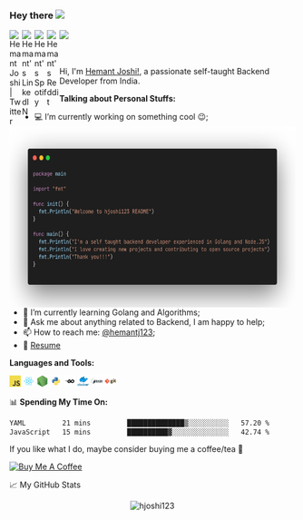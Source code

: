 ### Hey there <img src="https://media.giphy.com/media/hvRJCLFzcasrR4ia7z/giphy.gif" width="25px">
<a href="https://twitter.com/hemantj123">
  <img align="left" alt="Hemant Joshi | Twitter" width="22px" src="https://raw.githubusercontent.com/peterthehan/peterthehan/master/assets/twitter.svg" />
</a>
<a href="https://www.linkedin.com/in/hemantj0/">
  <img align="left" alt="Hemant's LinkedIN" width="22px" src="https://raw.githubusercontent.com/peterthehan/peterthehan/master/assets/linkedin.svg" />
</a>
<a href="https://open.spotify.com/user/hjoshi_dev?si=x9ayM9d0TL6TB8_xmX78lw">
  <img align="left" alt="Hemant's Spotify" width="22px" src="https://raw.githubusercontent.com/peterthehan/peterthehan/master/assets/spotify.svg" />
</a>
<a href="https://www.reddit.com/user/hjoshi_dev">
  <img align="left" alt="Hemant's Reddit" width="22px" src="https://raw.githubusercontent.com/peterthehan/peterthehan/master/assets/reddit.svg" />
</a>

![](https://visitor-badge.glitch.me/badge?page_id=hjoshi123.hjoshi123)

<br />

Hi, I'm [Hemant Joshi!](https://hjoshi123.github.io/hemant-joshi), a passionate self-taught Backend Developer from India.

  <img align="right" alt="GIF" src="https://raw.githubusercontent.com/hjoshi123/hjoshi123/master/carbon.png" width="600" height="320" />
  
**Talking about Personal Stuffs:**

- 💻 I’m currently working on something cool :wink:;
- 🌱 I’m currently learning Golang and Algorithms; 
- 💬 Ask me about anything related to Backend, I am happy to help;
- 📫 How to reach me: [@hemantj123](https://twitter.com/hemantj123);
- 📝 [Resume](https://drive.google.com/file/d/1kBj3YRPN6kkXe8QsWriw202jncRo5VN-/view)

**Languages and Tools:**

<code><img height="20" src="https://raw.githubusercontent.com/github/explore/80688e429a7d4ef2fca1e82350fe8e3517d3494d/topics/javascript/javascript.png"></code>
<code><img height="20" src="https://raw.githubusercontent.com/github/explore/80688e429a7d4ef2fca1e82350fe8e3517d3494d/topics/react/react.png"></code>
<code><img height="20" src="https://raw.githubusercontent.com/github/explore/80688e429a7d4ef2fca1e82350fe8e3517d3494d/topics/nodejs/nodejs.png"></code>
<code><img height="20" src="https://raw.githubusercontent.com/github/explore/80688e429a7d4ef2fca1e82350fe8e3517d3494d/topics/python/python.png"></code>
<code><img height="20" src="https://raw.githubusercontent.com/github/explore/80688e429a7d4ef2fca1e82350fe8e3517d3494d/topics/go/go.png"></code>
<code><img height="20" src="https://raw.githubusercontent.com/github/explore/80688e429a7d4ef2fca1e82350fe8e3517d3494d/topics/docker/docker.png"></code>
<code><img height="20" src="https://raw.githubusercontent.com/github/explore/80688e429a7d4ef2fca1e82350fe8e3517d3494d/topics/bash/bash.png"></code>
<code><img height="20" src="https://raw.githubusercontent.com/github/explore/80688e429a7d4ef2fca1e82350fe8e3517d3494d/topics/git/git.png"></code>

📊 **Spending My Time On:**
<!--START_SECTION:waka-->
```text
YAML         21 mins         ██████████████▒░░░░░░░░░░   57.20 % 
JavaScript   15 mins         ██████████▓░░░░░░░░░░░░░░   42.74 % 
```
<!--END_SECTION:waka-->

If you like what I do, maybe consider buying me a coffee/tea 🥺

<a href="https://www.buymeacoffee.com/hjoshi123" target="_blank"><img src="https://cdn.buymeacoffee.com/buttons/v2/default-red.png" alt="Buy Me A Coffee" width="150" ></a>

📈 My GitHub Stats

<p align="center"> <img src="https://github-readme-stats.vercel.app/api?username=hjoshi123&show_icons=true&theme=vision-friendly-dark&count_private=true" alt="hjoshi123" />
